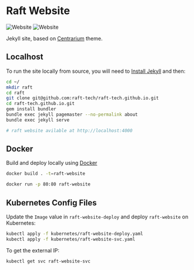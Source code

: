 # Raft Website

![Website](https://img.shields.io/website?down_color=red&down_message=down&up_color=darkgreen&up_message=online&url=https%3A%2F%2Fgoraft.tech) ![Website](https://img.shields.io/website?down_color=red&down_message=down&label=staging&up_color=darkgreen&up_message=online&url=https%3A%2F%2Fraft-website.herokuapp.com%2F)

Jekyll site, based on [Centrarium](https://github.com/bencentra/centrarium) theme.

## Localhost
To run the site locally from source, you will need to [Install Jekyll](https://jekyllrb.com/docs/) and then:
```bash
cd ~/
mkdir raft
cd raft
git clone git@github.com:raft-tech/raft-tech.github.io.git
cd raft-tech.github.io.git
gem install bundler
bundle exec jekyll pagemaster --no-permalink about
bundle exec jekyll serve

# raft website avilable at http://localhost:4000
```

## Docker
Build and deploy locally using [Docker](https://www.docker.com/)
```bash
docker build . -t=raft-website

docker run -p 80:80 raft-website
```

## Kubernetes Config Files
Update the `Image` value in `raft-website-deploy` and deploy `raft-website` on Kubernetes:
```bash
kubectl apply -f kubernetes/raft-website-deploy.yaml
kubectl apply -f kubernetes/raft-website-svc.yaml
```

To get the external IP:
```bash
kubectl get svc raft-website-svc
```
